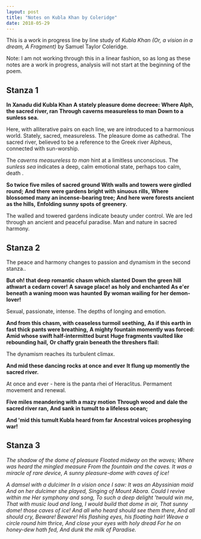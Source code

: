 ```yaml
---
layout: post
title: "Notes on Kubla Khan by Coleridge"
date: 2018-05-29
---
```

This is a work in progress line by line study of _Kubla Khan (Or, a vision in a dream, A Fragment)_ by Samuel Taylor Coleridge. 

Note: I am not working through this in a linear fashion, so as long as these notes are a work in progress, analysis will not start at the beginning of the poem.

## Stanza 1
__In Xanadu did Kubla Khan__
__A stately pleasure dome decreee:__
__Where Alph, the sacred river, ran__
__Through caverns measureless to man__
__Down to a sunless sea.__

Here, with alliterative pairs on each line, we are introduced to a harmonious world. Stately, sacred, measureless. The pleasure dome as cathedral. The sacred river, believed to be a reference to the Greek river Alpheus, connected with sun-worship.

The _caverns measureless to man_ hint at a limitless unconscious. The _sunless sea_ indicates a deep, calm emotional state, perhaps too calm, death .

__So twice five miles of sacred ground__
__With walls and towers were girdled round;__
__And there were gardens bright with sinuous rills,__
__Where blossomed many an incense-bearing tree;__
__And here were forests ancient as the hills,__
__Enfolding sunny spots of greenery.__

The walled and towered gardens indicate beauty under control. We are led through an ancient and peaceful paradise. Man and nature in sacred harmony.

## Stanza 2

The peace and harmony changes to passion and dynamism in the second stanza..

__But oh! that deep romantic chasm which slanted__
__Down the green hill athwart a cedarn cover!__
__A savage place! as holy and enchanted__
__As e'er beneath a waning moon was haunted__
__By woman wailing for her demon-lover!__

Sexual, passionate, intense. The depths of longing and emotion.

__And from this chasm, with ceaseless turmoil seething,__
__As if this earth in fast thick pants were breathing,__
__A mighty fountain momently was forced:__
__Amid whose swift half-intermitted burst__
__Huge fragments vaulted like rebounding hail,__
__Or chaffy grain beneath the threshers flail:__

The dynamism reaches its turbulent climax. 

__And mid these dancing rocks at once and ever__
__It flung up momently the sacred river.__

At once and ever - here is the panta rhei of Heraclitus. Permament movement and renewal.

__Five miles meandering with a mazy motion__
__Through wood and dale the sacred river ran,__
__And sank in tumult to a lifeless ocean;__

__And 'mid this tumult Kubla heard from far__
__Ancestral voices prophesying war!__

## Stanza 3
_The shadow of the dome of pleasure_
_Floated midway on the waves;_
_Where was heard the mingled measure_
_From the fountain and the caves._
_It was a miracle of rare device,_
_A sunny pleasure-dome with caves of ice!_

_A damsel with a dulcimer_
_In a vision once I saw:_
_It was an Abyssinian maid_
_And on her dulcimer she played,_
_Singing of Mount Abora._
_Could I revive within me_
_Her symphony and song,_
_To such a deep delight 'twould win me,_
_That with music loud and long,_
_I would build that dome in air,_
_That sunny dome! those caves of ice!_
_And all who heard should see them there,_
_And all should cry, Beware! Beware!_
_His flashing eyes, his floating hair!_
_Weave a circle round him thrice,_
_And close your eyes with holy dread_
_For he on honey-dew hath fed,_
_And dunk the milk of Paradise._